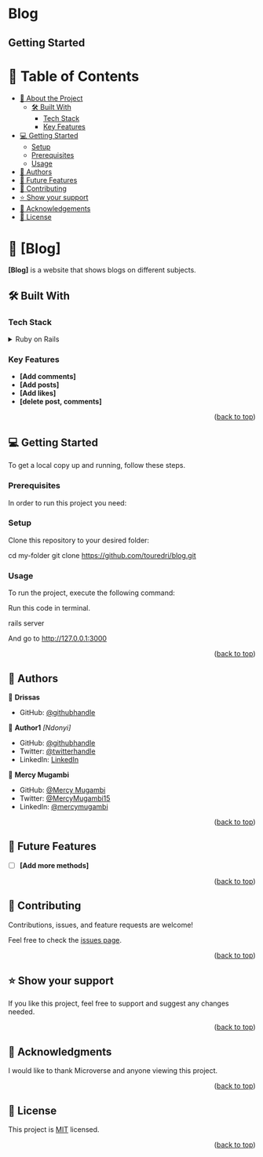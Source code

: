 # Blog

## Getting Started

<a name="readme-top"></a>

# 📗 Table of Contents

- [📖 About the Project](#about-project)
  - [🛠 Built With](#built-with)
    - [Tech Stack](#tech-stack)
    - [Key Features](#key-features)
- [💻 Getting Started](#getting-started)
  - [Setup](#setup)
  - [Prerequisites](#prerequisites)
  - [Usage](#usage)
- [👥 Authors](#authors)
- [🔭 Future Features](#future-features)
- [🤝 Contributing](#contributing)
- [⭐️ Show your support](#support)
- [🙏 Acknowledgements](#acknowledgements)
- [📝 License](#license)

# 📖 [Blog] <a name="about-project"></a>

**[Blog]** is a website that shows blogs on different subjects.

## 🛠 Built With <a name="built-with"></a>

### Tech Stack <a name="tech-stack"></a>

<details>
<summary>Ruby on Rails</summary>
  <ul>
    <li><a href="https://rubyonrails.org/">Ruby</a></li>
  </ul>
</details>

### Key Features <a name="key-features"></a>

- **[Add comments]**
- **[Add posts]**
- **[Add likes]**
- **[delete post, comments]**

<p align="right">(<a href="#readme-top">back to top</a>)</p>

## 💻 Getting Started <a name="getting-started"></a>

To get a local copy up and running, follow these steps.

### Prerequisites

In order to run this project you need:

### Setup

Clone this repository to your desired folder:

  cd my-folder
  git clone https://github.com/touredri/blog.git

### Usage

To run the project, execute the following command:

Run this code in terminal.

rails server 

And go to http://127.0.0.1:3000

<p align="right">(<a href="#readme-top">back to top</a>)</p>

## 👥 Authors <a name="authors"></a>

👤 **Drissas**

- GitHub: [@githubhandle](https://github.com/touredri)

👤 **Author1**
 *[Ndonyi]*
- GitHub: [@githubhandle](https://github.com/citec-47)
- Twitter: [@twitterhandle](https://twitter.com/Ndonyi4)
- LinkedIn: [LinkedIn](https://www.linkedin.com/in/ndonyi-maurice-b5b49b22b/)

👤 **Mercy Mugambi**

- GitHub: [@Mercy Mugambi](https://github.com/mercymugambi)
- Twitter: [@MercyMugambi15](https://twitter.com/MercyMugambi15)
- LinkedIn: [@mercymugambi](https://www.linkedin.com/in/mercymugambi)
<p align="right">(<a href="#readme-top">back to top</a>)</p>

## 🔭 Future Features <a name="future-features"></a>

- [ ] **[Add more methods]**

<p align="right">(<a href="#readme-top">back to top</a>)</p>

## 🤝 Contributing <a name="contributing"></a>

Contributions, issues, and feature requests are welcome!

Feel free to check the [issues page](https://github.com/touredri/blog/issues).

<p align="right">(<a href="#readme-top">back to top</a>)</p>

## ⭐️ Show your support <a name="support"></a>

If you like this project, feel free  to support and suggest any changes needed.

<p align="right">(<a href="#readme-top">back to top</a>)</p>

## 🙏 Acknowledgments <a name="acknowledgements"></a>

I would like to thank Microverse and anyone viewing this project.

<p align="right">(<a href="#readme-top">back to top</a>)</p>

<!-- LICENSE -->

## 📝 License <a name="license"></a>

This project is [MIT](./LICENSE) licensed.

<p align="right">(<a href="#readme-top">back to top</a>)</p>
